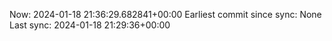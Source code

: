 Now: 2024-01-18 21:36:29.682841+00:00 Earliest commit since sync: None Last sync: 2024-01-18 21:29:36+00:00
